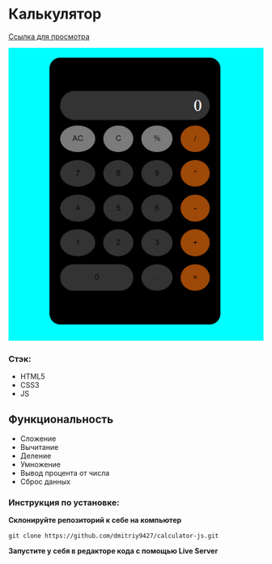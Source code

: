 # Калькулятор

<a href='https://dmitriy9427.github.io/calculator-js/' target='_blank'>Ссылка для просмотра</a>

<img src='./photo_2023-10-06_21-39-35.jpg' alt='Изображение калькулятора'/>

### Стэк:

- HTML5
- CSS3
- JS

## Функциональность

- Сложение
- Вычитание
- Деление
- Умножение
- Вывод процента от числа
- Сброс данных

### Инструкция по установке:

**Склонируйте репозиторий к себе на компьютер**

```
git clone https://github.com/dmitriy9427/calculator-js.git
```

**Запустите у себя в редакторе кода с помощью Live Server**
